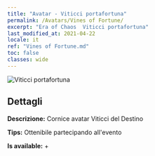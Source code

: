 ```yaml
---
title: "Avatar - Viticci portafortuna"
permalink: /Avatars/Vines of Fortune/
excerpt: "Era of Chaos  Viticci portafortuna"
last_modified_at: 2021-04-22
locale: it
ref: "Vines of Fortune.md"
toc: false
classes: wide
---
```

 ![Viticci portafortuna](/images/a/avatarFrame_92.png)

## Dettagli

 **Descrizione:** Cornice avatar Viticci del Destino 

 **Tips:** Ottenibile partecipando all'evento 

 **Is available:**  + 

